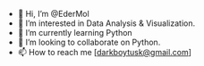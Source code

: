 - 👋 Hi, I’m @EderMol
- 👀 I’m interested in Data Analysis & Visualization.
- 🌱 I’m currently learning Python
- 💞️ I’m looking to collaborate on Python.
- 📫 How to reach me [darkboytusk@gmail.com]

<!---
EderMol/EderMol is a ✨ special ✨ repository because its `README.md` (this file) appears on your GitHub profile.
You can click the Preview link to take a look at your changes.
--->
